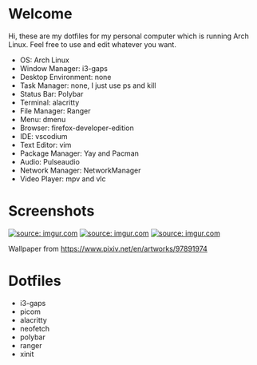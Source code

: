 # Welcome
Hi, these are my dotfiles for my personal computer which is running Arch Linux. Feel free to use and edit whatever you want.

* OS: Arch Linux
* Window Manager: i3-gaps
* Desktop Environment: none
* Task Manager: none, I just use ps and kill
* Status Bar: Polybar
* Terminal: alacritty
* File Manager: Ranger
* Menu: dmenu
* Browser: firefox-developer-edition
* IDE: vscodium
* Text Editor: vim
* Package Manager: Yay and Pacman
* Audio: Pulseaudio
* Network Manager: NetworkManager
* Video Player: mpv and vlc

# Screenshots
<a href="https://imgur.com/FA9Ns70"><img src="https://i.imgur.com/FA9Ns70.jpg" title="source: imgur.com" /></a>
<a href="https://imgur.com/XM8URjl"><img src="https://i.imgur.com/XM8URjl.jpg" title="source: imgur.com" /></a>
<a href="https://imgur.com/KFRRVjN"><img src="https://i.imgur.com/KFRRVjN.jpg" title="source: imgur.com" /></a>

Wallpaper from https://www.pixiv.net/en/artworks/97891974

# Dotfiles
* i3-gaps
* picom
* alacritty
* neofetch
* polybar
* ranger
* xinit
